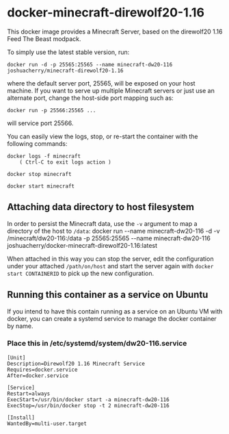# docker-minecraft-direwolf20-1.16

This docker image provides a Minecraft Server, based on the direwolf20 1.16 Feed
The Beast modpack.

To simply use the latest stable version, run:

    docker run -d -p 25565:25565 --name minecraft-dw20-116 joshuacherry/minecraft-direwolf20-1.16

where the default server port, 25565, will be exposed on your host machine. If
you want to serve up multiple Minecraft servers or just use an alternate port,
change the host-side port mapping such as:

    docker run -p 25566:25565 ...

will service port 25566.

You can easily view the logs, stop, or re-start the container with the following commands:

    docker logs -f minecraft
        ( Ctrl-C to exit logs action )

    docker stop minecraft

    docker start minecraft

## Attaching data directory to host filesystem

In order to persist the Minecraft data, use the `-v` argument to map a directory of the host to
``/data``:
    docker run --name minecraft-dw20-116 -d -v /minecraft/dw20-116:/data -p 25565:25565 --name minecraft-dw20-116 joshuacherry/docker-minecraft-direwolf20-1.16:latest

When attached in this way you can stop the server, edit the configuration under
your attached ``/path/on/host`` and start the server again with `docker start
CONTAINERID` to pick up the new configuration.

## Running this container as a service on Ubuntu

If you intend to have this contain running as a service on an Ubuntu VM with docker, you can create a systemd service to manage the docker container by name.

### Place this in /etc/systemd/system/dw20-116.service

    [Unit]
    Description=Direwolf20 1.16 Minecraft Service
    Requires=docker.service
    After=docker.service

    [Service]
    Restart=always
    ExecStart=/usr/bin/docker start -a minecraft-dw20-116
    ExecStop=/usr/bin/docker stop -t 2 minecraft-dw20-116

    [Install]
    WantedBy=multi-user.target
